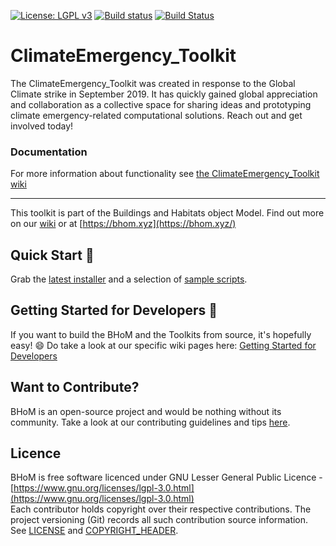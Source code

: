 [![License: LGPL v3](https://img.shields.io/badge/License-LGPL%20v3-blue.svg)](https://www.gnu.org/licenses/lgpl-3.0) [![Build status](https://ci.appveyor.com/api/projects/status/11a3ucotxcl9746k/branch/master?svg=true)](https://ci.appveyor.com/project/BHoMBot/ClimateEmergency-Toolkit/branch/master) [![Build Status](https://dev.azure.com/BHoMBot/BHoM/_apis/build/status/ClimateEmergency_Toolkit/ClimateEmergency_Toolkit.CheckCore?branchName=master)](https://dev.azure.com/BHoMBot/BHoM/_build/latest?definitionId=52&branchName=master)

# ClimateEmergency_Toolkit

The ClimateEmergency_Toolkit was created in response to the Global Climate strike in September 2019. It has quickly gained global appreciation and collaboration as a collective space for sharing ideas and prototyping climate emergency-related computational solutions. Reach out and get involved today!

### Documentation
For more information about functionality see [the ClimateEmergency_Toolkit wiki](https://github.com/BHoM/ClimateEmergency_Toolkit/wiki)

---
This toolkit is part of the Buildings and Habitats object Model. Find out more on our [wiki](https://github.com/BHoM/documentation/wiki) or at [https://bhom.xyz](https://bhom.xyz/)

## Quick Start 🚀 

Grab the [latest installer](https://bhom.xyz/) and a selection of [sample scripts](https://github.com/BHoM/samples).


## Getting Started for Developers 🤖 

If you want to build the BHoM and the Toolkits from source, it's hopefully easy! 😄 
Do take a look at our specific wiki pages here: [Getting Started for Developers](https://bhom.xyz/documentation/Guides-and-Tutorials/Coding-with-BHoM/)


## Want to Contribute? ##

BHoM is an open-source project and would be nothing without its community. Take a look at our contributing guidelines and tips [here](https://github.com/BHoM/BHoM/blob/main/CONTRIBUTING.md).


## Licence ##

BHoM is free software licenced under GNU Lesser General Public Licence - [https://www.gnu.org/licenses/lgpl-3.0.html](https://www.gnu.org/licenses/lgpl-3.0.html)  
Each contributor holds copyright over their respective contributions.
The project versioning (Git) records all such contribution source information.
See [LICENSE](https://github.com/BHoM/BHoM/blob/main/LICENSE) and [COPYRIGHT_HEADER](https://github.com/BHoM/BHoM/blob/main/COPYRIGHT_HEADER.txt).

